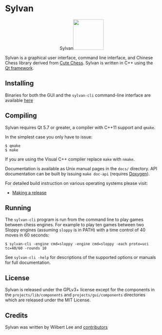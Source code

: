 Sylvan
==========


<div align=center>Sylvan<img src="https://github.com/EterCyber/Sylvan/blob/master/projects/gui/res/icons/app.ico" width="100px"/></div>

Sylvan is a graphical user interface, command line interface, and Chinese Chess library
derived from [Cute Chess](https://github.com/cutechess/cutechess). Sylvan is written in C++ using the [Qt
framework](https://www.qt.io/).

Installing
----------

Binaries for both the GUI and the `sylvan-cli` command-line interface are available [here](https://github.com/EterCyber/Sylvan/releases)

Compiling
---------

Sylvan requires Qt 5.7 or greater, a compiler with C++11 support and `qmake`.

In the simplest case you only have to issue:

    $ qmake
    $ make

If you are using the Visual C++ compiler replace `make` with `nmake`.

Documentation is available as Unix manual pages in the `docs/` directory. API
documentation can be built by issuing `make doc-api` (requires [Doxygen](http://www.doxygen.org/)).

For detailed build instruction on various operating systems please visit:
* [Making a release](https://github.com/EterCyber/Sylvan/wiki/Making-a-release)

Running
-------

The `sylvan-cli` program is run from the command line to play games between
chess engines. For example to play ten games between two Sloppy engines
(assuming `sloppy` is in PATH) with a time control of 40 moves in 60
seconds:

    $ sylvan-cli -engine cmd=sloppy -engine cmd=sloppy -each proto=uci tc=40/60 -rounds 10

See `sylvan-cli -help` for descriptions of the supported options or manuals
for full documentation.

License
-------

Sylvan is released under the GPLv3+ license except for the components in
the `projects/lib/components` and `projects/gui/components` directories which
are released under the MIT License.

Credits
-------

Sylvan was written by Wilbert Lee and [contributors](https://github.com/EterCyber/Sylvan/graphs/contributors)

